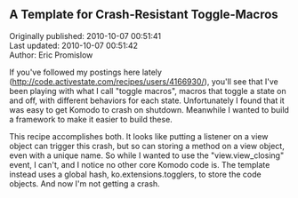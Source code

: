 ## A Template for Crash-Resistant Toggle-Macros  
Originally published: 2010-10-07 00:51:41  
Last updated: 2010-10-07 00:51:42  
Author: Eric Promislow  
  
If you've followed my postings here lately (http://code.activestate.com/recipes/users/4166930/), you'll see that I've been playing with what I call "toggle macros", macros that toggle a state on and off, with different behaviors for each state.  Unfortunately I found that it was easy to get Komodo to crash on shutdown.  Meanwhile I wanted to build a framework to make it easier to build these.

This recipe accomplishes both. It looks like putting a listener on a view object can trigger this crash, but so can storing a method on a view object, even with a unique name.
So while I wanted to use the "view.view_closing" event, I can't, and I notice no other core Komodo code is. The template instead uses a global hash, ko.extensions.togglers,
to store the code objects. And now I'm not getting a crash.